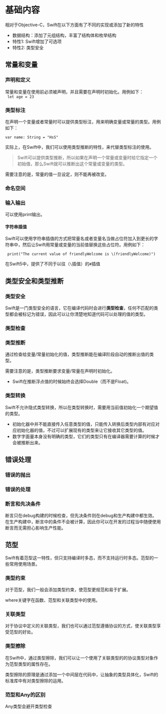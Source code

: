 # 基础内容

相对于Objective-C，Swift在以下方面有了不同的实现或添加了新的特性

- 数据结构：添加了元组结构，丰富了结构体和枚举结构
- 特性1: Swift增加了可选项
- 特性2: 类型安全

## 常量和变量

### 声明和定义
常量和变量在使用前必须被声明，并且需要在声明时初始化。用例如下：  
` let age = 23`

### 类型标注
在声明一个变量或者常量时可以提供类型标注，用来明确变量或常量的类型。用例如下：  

`var name: String = "HsS" `

实际上，在Swift中，我们可以使用类型推断的特性，来代替类型标注的使用。
>Swift可以提供类型推断，所以如果在声明一个常量或变量时给它指定一个初始值，那么Swift就可以推断出这个常量或变量的类型。

需要注意的是，常量的值一旦设定，则不能再被改变。

### 命名空间

### 输入输出

可以使用print输出。

#### 字符串插值
Swift可以使用字符串插值的方式把常量名或者变量名当做占位符加入到更长的字符串中，然后让Swift用常量或变量的当前值替换这些占位符。用例如下：  

` print("The current value of friendlyWelcome is \(friendlyWelcome)")`

在Swift5中，提供了不同于以往（`\`插值）的`#`插值


## 类型安全和类型推断
### 类型安全
Swift是一门类型安全的语言，它在编译代码时会进行**类型检查**，任何不匹配的类型都会被标记为错误，因此可以让你清楚地知道代码可以处理的值的类型。

### 类型检查

### 类型推断
通过检查给变量/常量初始化的值，类型推断能在编译阶段自动的推断出值的类型。

需要注意的是，类型推断要求变量/常量在声明时初始化。

- Swift在推断浮点值的时候始终会选择Double（而不是Float)。

### 类型转换
Swift不允许隐式类型转换，所以在类型转换时，需要用当前值初始化一个期望值的类型。

- 初始化器中并不能直接传入任意类型的值，只能传入转换后类型内部有对应对应初始化器的值，不过可以扩展现有的类型来让它接收其它类型的值。
- 数字字面量本身没有明确的类型，它们的类型只有在编译器需要计算的时候才会被推断出来。

## 错误处理

### 错误的抛出

### 错误的处理

### 断言和先决条件

断言只在debug构建的时候检查，但先决条件则在debug和生产构建中都生效。在生产构建中，断言中的条件不会被计算，因此你可以在开发的过程当中随便使用断言而无需担心影响生产性能。

## 范型

Swift有着范型这一特性，但只支持编译时多态，而不支持运行时多态。范型的一些常用使用场景。

### 类型约束

对于范型，我们一般会添加类型约束，使范型更规范和易于扩展。

where关键字在函数、范型和关联类型中的使用。

### 关联类型

对于协议中定义的关联类型，我们也可以通过范型遵循协议的方式，使关联类型享受范型的好处。

### 类型擦除

在Swift中，通过类型擦除，我们可以让一个使用了关联类型的的协议类型对象作为范型类型的属性存在。

类型擦除的原理是通过添加一个中间层在代码中，让抽象的类型具体化，Swift的标准库中有对类型擦除的运用。

### 范型和Any的区别

Any类型会避开类型检查

### 